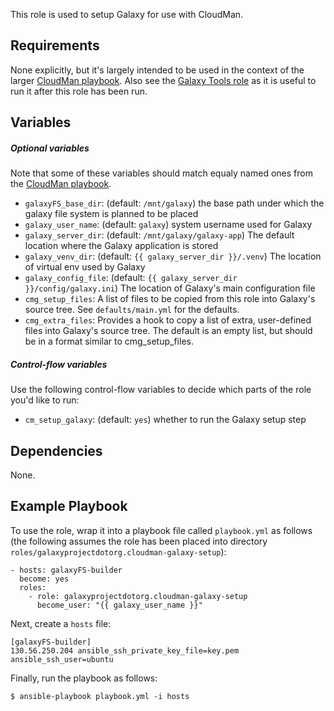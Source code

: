 This role is used to setup Galaxy for use with CloudMan.

Requirements
------------
None explicitly, but it's largely intended to be used in the context of the
larger [CloudMan playbook][cmpb]. Also see the [Galaxy Tools role][tr] as it
is useful to run it after this role has been run.

Variables
---------
##### Optional variables #####
Note that some of these variables should match equaly named ones from the
[CloudMan playbook][cmpb].

 - `galaxyFS_base_dir`: (default: `/mnt/galaxy`) the base path under which the
    galaxy file system is planned to be placed
 - `galaxy_user_name`: (default: `galaxy`) system username used for Galaxy
 - `galaxy_server_dir`: (default: `/mnt/galaxy/galaxy-app`) The default
    location where the Galaxy application is stored
 - `galaxy_venv_dir`: (default: `{{ galaxy_server_dir }}/.venv`) The location
    of virtual env used by Galaxy
 - `galaxy_config_file`: (default: `{{ galaxy_server_dir }}/config/galaxy.ini`)
    The location of Galaxy's main configuration file
 - `cmg_setup_files`: A list of files to be copied from this role into Galaxy's
    source tree. See `defaults/main.yml` for the defaults.
 - `cmg_extra_files`: Provides a hook to copy a list of extra, user-defined files
    into Galaxy's source tree. The default is an empty list, but should be in a
    format similar to cmg_setup_files.

##### Control-flow variables #####
Use the following control-flow variables to decide which parts of the role
you'd like to run:

 - `cm_setup_galaxy`: (default: `yes`) whether to run the Galaxy setup step

Dependencies
------------
None.

Example Playbook
----------------
To use the role, wrap it into a playbook file called `playbook.yml` as follows
(the following assumes the role has been placed into directory
`roles/galaxyprojectdotorg.cloudman-galaxy-setup`):

    - hosts: galaxyFS-builder
      become: yes
      roles:
        - role: galaxyprojectdotorg.cloudman-galaxy-setup
          become_user: "{{ galaxy_user_name }}"

Next, create a `hosts` file:

    [galaxyFS-builder]
    130.56.250.204 ansible_ssh_private_key_file=key.pem ansible_ssh_user=ubuntu

Finally, run the playbook as follows:

    $ ansible-playbook playbook.yml -i hosts


[cmpb]: https://github.com/galaxyproject/cloudman-image-playbook
[tr]: https://github.com/galaxyproject/ansible-galaxy-tools
